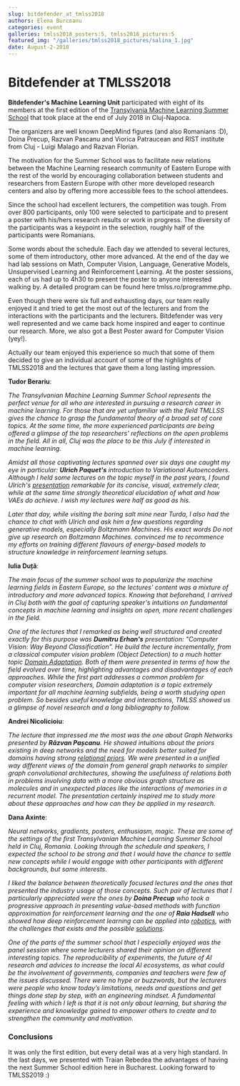 ```yaml
---
slug: bitdefender_at_tmlss2018
authors: Elena Burceanu
categories: event
galleries: tmlss2018_posters:5, tmlss2018_pictures:5
featured_img: "/galleries/tmlss2018_pictures/salina_1.jpg"
date: August-2-2018
---
```


# Bitdefender at TMLSS2018


**Bitdefender's Machine Learning Unit** participated with eight of its members
at the first edition of the [Transylvania Machine Learning Summer
School](https://tmlss.ro/) that took place at the end of July 2018 in
Cluj-Napoca.

The organizers are well known DeepMind figures (and also Romanians :D), Doina
Precup, Razvan Pascanu and Viorica Patraucean and RIST institute from Cluj -
Luigi Malago and Razvan Florian.

The motivation for the Summer School was to facilitate new relations between
the Machine Learning research community of Eastern Europe with the rest of
the world by encouraging collaboration between students and researchers
from Eastern Europe with other more developed research centers and also by
offering more accessible fees to the school attendees.

Since the school had excellent lecturers, the competition was tough. From over
800 participants, only 100 were selected to participate and to present a poster
with his/hers research results or work in progress. The diversity of the
participants was a keypoint in the selection, roughly half of the
participants were Romanians.

Some words about the schedule. Each day we attended to several lectures, some
of them introductory, other more advanced. At the end of the day we had lab
sessions on Math, Computer Vision, Language, Generative Models, Unsupervised
Learning and Reinforcement Learning. At the poster sessions, each of us had up
to 4h30 to present the poster to anyone interested walking by. A detailed
program can be found here tmlss.ro/programme.php.

Even though there were six full and exhausting days, our team really enjoyed it
and tried to get the most out of the lecturers and from the interactions with
the participants and the lecturers. Bitdefender was very well represented and
we came back home inspired and eager to continue our research.  More, we also
got a Best Poster award for Computer Vision (yey!).

Actually our team enjoyed this experience so much that some of them decided to
give an individual account of some of the highlights of TMLSS2018 and the
lectures that gave them a long lasting impression.


**Tudor Berariu**:

_The Transylvanian Machine Learning Summer School represents the perfect venue
for all who are interested in pursuing a research career in machine learning.
For those that are yet unfamiliar with the field TMLLSS gives the chance to
grasp the fundamental theory of a broad set of core topics. At the same time,
the more experienced participants are being offered a glimpse of the top
researchers' reflections on the open problems in the field. All in all, Cluj
was the place to be this July if interested in machine learning._

_Amidst all those captivating lectures spanned over six days one caught my eye
in particular: **Ulrich Paquet's** introduction to Variational Autoencoders.
Although I held some lectures on the topic myself in the past years, I found
Ulrich's [presentation](https://youtu.be/xTsnNcctvmU) remarkable for its
concise, visual, extremely clear, while at the same time strongly theoretical
elucidation of what and how VAEs do achieve. I wish my lectures were half as
good as his._

*Later that day, while visiting the boring salt mine near Turda, I also had the
chance to chat with Ulrich and ask him a few questions regarding generative
models, especially Boltzmann Machines. His exact words _Do not give up research
on Boltzmann Machines._ convinced me to recommence my efforts on training
different flavours of energy-based models to structure knowledge in
reinforcement learning setups.*


**Iulia Duță**:

_The main focus of the summer school was to popularize the machine learning
fields in Eastern Europe, so the lectures' content was a mixture of
introductory and more advanced topics. Knowing that beforehand, I arrived in
Cluj both with the goal of capturing speaker's intuitions on fundamental
concepts in machine learning and insights on open, more recent challenges in
the field._

_One of the lectures that I remarked as being well structured and
created exactly for this purpose was **Dumitru Erhan's** presentation: "Computer
Vision: Way  Beyond  Classification". He build the lecture incrementally, from
a classical computer vision problem (Object Detection) to a much hotter topic
[Domain Adaptation](https://arxiv.org/abs/1612.05424). Both of them were
presented in terms of how the field evolved over time, highlighting advantages
and disadvantages of each approaches. While the first part addresses a common
problem for computer vision researchers, Domain adaptation is a topic
extremely important for all machine learning subfields, being a worth studying
open problem. So besides useful knowledge and interactions, TMLSS showed us a
glimpse of novel research and a long bibliography to follow._


**Andrei Nicolicioiu**:

_The lecture that impressed me the most was the one about Graph Networks
presented by **Răzvan Pașcanu**. He showed intuitions about the priors existing
in deep networks and the need for models better suited for domains having
strong [relational priors](http://arxiv.org/abs/1806.01261v2). We were
presented in a unified way different views of the domain from general graph
networks to simpler graph convolutional architectures, showing the usefulness
of relations both in problems involving data with a more obvious graph
structure as molecules and in unexpected places like the interactions of
memories in a recurrent model. The presentation certainly inspired me to study
more about these approaches and how can they be applied in my research._


**Dana Axinte**:

_Neural networks, gradients, posters, enthusiasm, magic. These are some of the
settings of the first Transylvanian Machine Learning Summer School held in
Cluj, Romania. Looking through the schedule and speakers, I expected the school
to be strong and that I would have the chance to settle new concepts while I
would engage with other participants with different backgrounds, but same
interests._

_I liked the balance between theoretically focused lectures and the ones that
presented the industry usage of those concepts. Such pair of lectures that I
particularly appreciated were the ones by **Doina Precup** who took a
progressive approach in presenting value-based methods with function
approximation for reinforcement learning and the one of **Raia Hadsell** who
showed how deep reinforcement learning can be applied into
[robotics](http://arxiv.org/abs/1610.04286v2), with the challenges that exists
and the possible [solutions](http://arxiv.org/abs/1804.00168v2)._

_One of the parts of the summer school that I especially enjoyed was the panel
session where some lecturers shared their opinion on different interesting
topics. The reproducibility of experiments, the future of AI research and
advices to increase the local AI ecosystems, as what could be the involvement
of governments, companies and teachers were few of the issues discussed. There
were no hype or buzzwords, but the lecturers were people who know today’s
limitations, needs and questions and get things done step by step, with an
engineering mindset. A fundamental feeling with which I left is that it is not
only about learning, but sharing the experience and knowledge gained to empower
others to create and to strengthen the community and motivation._


### Conclusions

It was only the first edition, but every detail was at a very high standard. In
the last days, we presented with Traian Rebedea the advantages of having the
next Summer School edition here in Bucharest. Looking forward to TMLSS2019 :)
